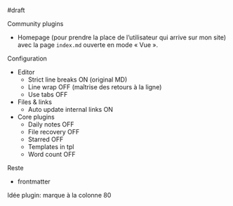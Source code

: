 #draft

Community plugins

* Homepage (pour prendre la place de l’utilisateur qui arrive sur mon site) avec la page
  `index.md` ouverte en mode « Vue ».

Configuration

* Editor
  * Strict line breaks ON (original MD)
  * Line wrap OFF (maîtrise des retours à la ligne)
  * Use tabs OFF
* Files & links
  * Auto update internal links ON
* Core plugins
  * Daily notes OFF
  * File recovery OFF
  * Starred OFF
  * Templates in tpl
  * Word count OFF

Reste

* frontmatter

Idée plugin: marque à la colonne 80
